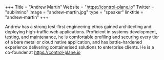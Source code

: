 +++
Title = "Andrew Martin"
Website = "https://control-plane.io"
Twitter = "sublimino"
image = "andrew-martin.jpg"
type = "speaker"
linktitle = "andrew-martin"
+++

Andrew has a strong test-first engineering ethos gained architecting and deploying high-traffic web applications. Proficient in systems development, testing, and maintenance, he is comfortable profiling and securing every tier of a bare metal or cloud native application, and has battle-hardened experience delivering containerised solutions to enterprise clients. He is a co-founder at https://control-plane.io
